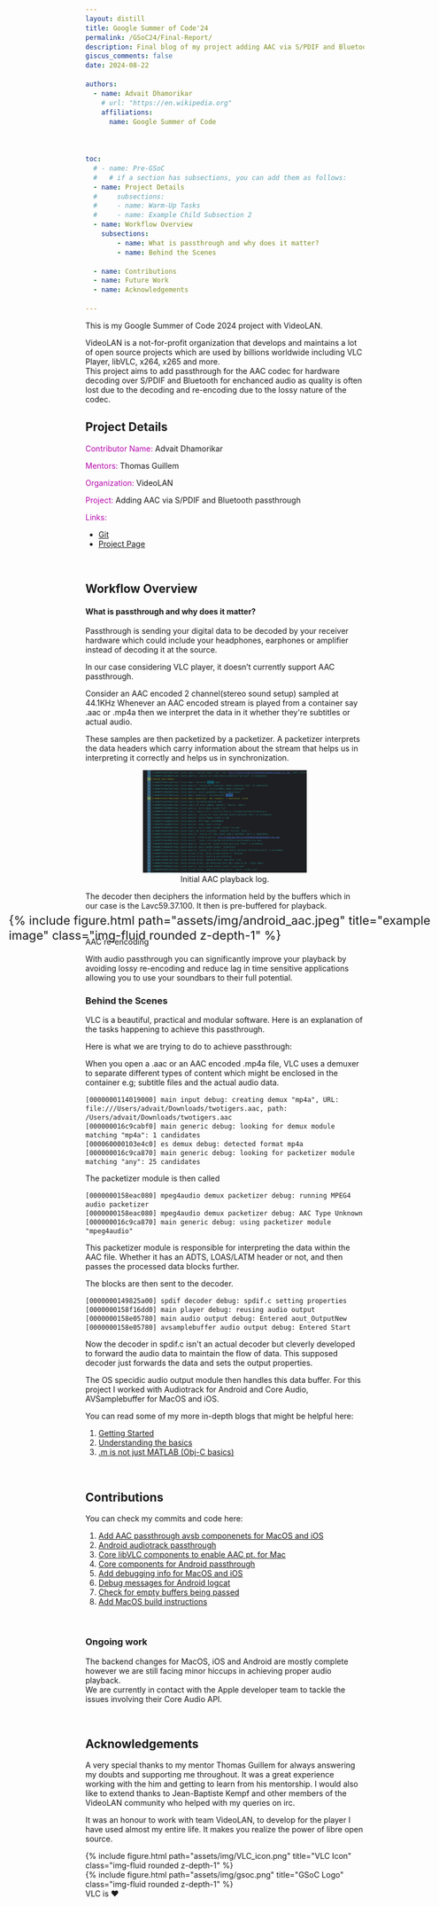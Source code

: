 ```yaml
---
layout: distill
title: Google Summer of Code'24
permalink: /GSoC24/Final-Report/
description: Final blog of my project adding AAC via S/PDIF and Bluetooth passthrough
giscus_comments: false
date: 2024-08-22

authors:
  - name: Advait Dhamorikar
    # url: "https://en.wikipedia.org"
    affiliations:
      name: Google Summer of Code
 


toc:
  # - name: Pre-GSoC
  #   # if a section has subsections, you can add them as follows:
  - name: Project Details
  #     subsections:
  #     - name: Warm-Up Tasks
  #     - name: Example Child Subsection 2
  - name: Workflow Overview
    subsections:
        - name: What is passthrough and why does it matter?
        - name: Behind the Scenes

  - name: Contributions
  - name: Future Work
  - name: Acknowledgements

---
```

This is my Google Summer of Code 2024 project with VideoLAN.

VideoLAN is a not-for-profit organization that develops and maintains a lot of open source projects which are used by billions worldwide including VLC Player, libVLC, x264, x265 and more.\
This project aims to add passthrough for the AAC codec for hardware decoding over S/PDIF and Bluetooth for
enchanced audio as quality is often lost due to the decoding and re-encoding due to the lossy nature of the codec.

## <span> Project Details </span>

<span style="color:#B509AC"> Contributor Name:</span> Advait Dhamorikar

<span style="color:#B509AC"> Mentors:</span> Thomas Guillem

<span style="color:#B509AC"> Organization:</span> VideoLAN 

<span style="color:#B509AC"> Project:</span> Adding AAC via S/PDIF and Bluetooth passthrough

<span style="color:#B509AC"> Links:</span>
* [Git](https://code.videolan.org/advait-0/vlc)
* [Project Page](https://summerofcode.withgoogle.com/programs/2024/projects/eyxxsgo0)  


<br>

## Workflow Overview
#### What is passthrough and why does it matter?
Passthrough is sending your digital data to be decoded by your receiver hardware which could include your headphones, earphones or amplifier instead of decoding it at the source.

In our case considering VLC player, it doesn’t currently support AAC passthrough.

Consider an AAC encoded 2 channel(stereo sound setup) sampled at 44.1KHz Whenever an AAC encoded stream is played from a container say .aac or .mp4a then we interpret the data in it whether they're subtitles or actual audio.

These samples are then packetized by a packetizer. A packetizer interprets the data headers which carry information about the stream that helps us in interpreting it correctly and helps us in synchronization.

<html lang="en">
<head>
    <meta charset="UTF-8">
    <meta name="viewport" content="width=device-width, initial-scale=1.0">
    <title>IEC 61937 Frame Structure</title>
    <style>
        figure {
            text-align: center;
        }
        img {
            width: 70%; /* Adjust the width as needed */
            height: auto; /* Maintain aspect ratio */
        }
    </style>
</head>
<body>
    <figure>
        <img src="/assets/img/decode_log.png">
        <figcaption>Initial AAC playback log.</figcaption>
    </figure>
</body>
</html>

The decoder then deciphers the information held by the buffers which in our case is the Lavc59.37.100. It then is pre-buffered for playback.

<div class="row justify-content-sm-center">
    <div class="col-sm-8 mt-3 mt-md-0" style="transform: scale(1.55); transform-origin: center;">
        {% include figure.html path="assets/img/android_aac.jpeg" title="example image" class="img-fluid rounded z-depth-1" %}
    </div>
</div>
<div class="caption text-center">
    AAC re-encoding
</div>






With audio passthrough you can significantly improve your playback by avoiding lossy re-encoding and reduce lag in time sensitive applications allowing you to use your soundbars to their full potential.



### Behind the Scenes
VLC is a beautiful, practical and modular software. Here is an explanation of the tasks happening to achieve this passthrough.

Here is what we are trying to do to achieve passthrough:

When you open a .aac or an AAC encoded .mp4a file,
VLC uses a demuxer to separate different types of content which might be enclosed in the container e.g; subtitle files and the actual audio data.
```
[0000000114019000] main input debug: creating demux "mp4a", URL: file:///Users/advait/Downloads/twotigers.aac, path: /Users/advait/Downloads/twotigers.aac
[000000016c9cabf0] main generic debug: looking for demux module matching "mp4a": 1 candidates
[000060000103e4c0] es demux debug: detected format mp4a
[000000016c9ca870] main generic debug: looking for packetizer module matching "any": 25 candidates
```
The packetizer module is then called
```
[0000000158eac080] mpeg4audio demux packetizer debug: running MPEG4 audio packetizer
[0000000158eac080] mpeg4audio demux packetizer debug: AAC Type Unknown
[000000016c9ca870] main generic debug: using packetizer module "mpeg4audio"
```
This packetizer module is responsible for interpreting the data within the AAC file.
Whether it has an ADTS, LOAS/LATM header or not, and then passes the processed data blocks further.

The blocks are then sent to the decoder.
```
[0000000149825a00] spdif decoder debug: spdif.c setting properties
[0000000158f16dd0] main player debug: reusing audio output
[0000000158e05780] main audio output debug: Entered aout_OutputNew
[0000000158e05780] avsamplebuffer audio output debug: Entered Start
```
Now the decoder in spdif.c isn't an actual decoder but cleverly developed to forward the audio data to maintain the
flow of data. This supposed decoder just forwards the data and sets the output properties.

The OS specidic audio output module then handles this data buffer.
For this project I worked with Audiotrack for Android and Core Audio, AVSamplebuffer for MacOS and iOS.

You can read some of my more in-depth blogs that might be helpful here:
1. [Getting Started](https://advait-0.github.io/GSoC24/GSoC-Begins/)
2. [Understanding the basics](https://advait-0.github.io/GSoC24/GSoC-Update1/)
3. [.m is not just MATLAB (Obj-C basics)](https://advait-0.github.io/GSoC24/GSoC-Update2/)


<br>

## Contributions


You can check my commits and code here:
1. [Add AAC passthrough avsb componenets for MacOS and iOS](https://code.videolan.org/advait-0/vlc/-/merge_requests/3) 
2. [Android audiotrack passthrough](https://code.videolan.org/advait-0/vlc/-/merge_requests/6)
3. [Core libVLC components to enable AAC pt. for Mac](https://code.videolan.org/advait-0/vlc/-/merge_requests/4)
4. [Core components for Android passthrough](https://code.videolan.org/advait-0/vlc/-/merge_requests/7)
5. [Add debugging info for MacOS and iOS](https://code.videolan.org/advait-0/vlc/-/merge_requests/5)
6. [Debug messages for Android logcat](https://code.videolan.org/advait-0/vlc/-/merge_requests/8)
3. [Check for empty buffers being passed](https://code.videolan.org/videolan/vlc/-/commit/9b737741e3afa3cd58e6804e7a33283839276fb8)
4. [Add MacOS build instructions]()


<br>

### Ongoing work
The backend changes for MacOS, iOS and Android are mostly complete however we are still facing minor hiccups in achieving proper audio playback. \
 We are currently in contact with the Apple developer team to tackle the issues involving their Core Audio API.


<br>

## Acknowledgements
A very special thanks to my mentor Thomas Guillem for always answering my doubts and supporting me throughout.
It was a great experience working with the him and getting to learn from his mentorship.
I would also like to extend thanks to Jean-Baptiste Kempf and other members of the VideoLAN community who helped with my queries on irc.

It was an honour to work with team VideoLAN, to develop for the player I have used almost my entire life. It makes you realize the power of libre open source. 

<div class="row justify-content-sm-center">
    <div class="col-sm-4 mt-3 mt-md-0 text-center">
        {% include figure.html path="assets/img/VLC_icon.png" title="VLC Icon" class="img-fluid rounded z-depth-1" %}
    </div>
    <div class="col-sm-4 mt-3 mt-md-0 text-center">
        {% include figure.html path="assets/img/gsoc.png" title="GSoC Logo" class="img-fluid rounded z-depth-1" %}
    </div>
</div>
<div class="caption text-center">
    VLC is ❤️
</div>


